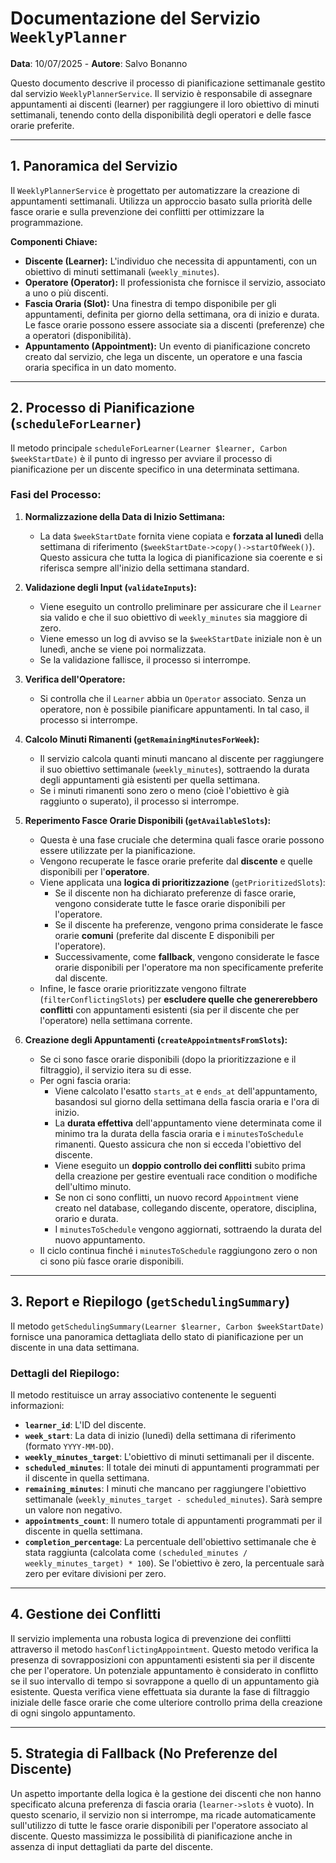 # Documentazione del Servizio `WeeklyPlanner`

**Data**: 10/07/2025 - **Autore**: Salvo Bonanno

Questo documento descrive il processo di pianificazione settimanale gestito dal servizio `WeeklyPlannerService`. Il servizio è responsabile di assegnare appuntamenti ai discenti (learner) per raggiungere il loro obiettivo di minuti settimanali, tenendo conto della disponibilità degli operatori e delle fasce orarie preferite.

---
## 1. Panoramica del Servizio

Il `WeeklyPlannerService` è progettato per automatizzare la creazione di appuntamenti settimanali. Utilizza un approccio basato sulla priorità delle fasce orarie e sulla prevenzione dei conflitti per ottimizzare la programmazione.

**Componenti Chiave:**

* **Discente (Learner):** L'individuo che necessita di appuntamenti, con un obiettivo di minuti settimanali (`weekly_minutes`).
* **Operatore (Operator):** Il professionista che fornisce il servizio, associato a uno o più discenti.
* **Fascia Oraria (Slot):** Una finestra di tempo disponibile per gli appuntamenti, definita per giorno della settimana, ora di inizio e durata. Le fasce orarie possono essere associate sia a discenti (preferenze) che a operatori (disponibilità).
* **Appuntamento (Appointment):** Un evento di pianificazione concreto creato dal servizio, che lega un discente, un operatore e una fascia oraria specifica in un dato momento.

---
## 2. Processo di Pianificazione (`scheduleForLearner`)

Il metodo principale `scheduleForLearner(Learner $learner, Carbon $weekStartDate)` è il punto di ingresso per avviare il processo di pianificazione per un discente specifico in una determinata settimana.

### Fasi del Processo:

1.  **Normalizzazione della Data di Inizio Settimana:**
    * La data `$weekStartDate` fornita viene copiata e **forzata al lunedì** della settimana di riferimento (`$weekStartDate->copy()->startOfWeek()`). Questo assicura che tutta la logica di pianificazione sia coerente e si riferisca sempre all'inizio della settimana standard.

2.  **Validazione degli Input (`validateInputs`):**
    * Viene eseguito un controllo preliminare per assicurare che il `Learner` sia valido e che il suo obiettivo di `weekly_minutes` sia maggiore di zero.
    * Viene emesso un log di avviso se la `$weekStartDate` iniziale non è un lunedì, anche se viene poi normalizzata.
    * Se la validazione fallisce, il processo si interrompe.

3.  **Verifica dell'Operatore:**
    * Si controlla che il `Learner` abbia un `Operator` associato. Senza un operatore, non è possibile pianificare appuntamenti. In tal caso, il processo si interrompe.

4.  **Calcolo Minuti Rimanenti (`getRemainingMinutesForWeek`):**
    * Il servizio calcola quanti minuti mancano al discente per raggiungere il suo obiettivo settimanale (`weekly_minutes`), sottraendo la durata degli appuntamenti già esistenti per quella settimana.
    * Se i minuti rimanenti sono zero o meno (cioè l'obiettivo è già raggiunto o superato), il processo si interrompe.

5.  **Reperimento Fasce Orarie Disponibili (`getAvailableSlots`):**
    * Questa è una fase cruciale che determina quali fasce orarie possono essere utilizzate per la pianificazione.
    * Vengono recuperate le fasce orarie preferite dal **discente** e quelle disponibili per l'**operatore**.
    * Viene applicata una **logica di prioritizzazione** (`getPrioritizedSlots`):
        * Se il discente non ha dichiarato preferenze di fasce orarie, vengono considerate tutte le fasce orarie disponibili per l'operatore.
        * Se il discente ha preferenze, vengono prima considerate le fasce orarie **comuni** (preferite dal discente E disponibili per l'operatore).
        * Successivamente, come **fallback**, vengono considerate le fasce orarie disponibili per l'operatore ma non specificamente preferite dal discente.
    * Infine, le fasce orarie prioritizzate vengono filtrate (`filterConflictingSlots`) per **escludere quelle che genererebbero conflitti** con appuntamenti esistenti (sia per il discente che per l'operatore) nella settimana corrente.

6.  **Creazione degli Appuntamenti (`createAppointmentsFromSlots`):**
    * Se ci sono fasce orarie disponibili (dopo la prioritizzazione e il filtraggio), il servizio itera su di esse.
    * Per ogni fascia oraria:
        * Viene calcolato l'esatto `starts_at` e `ends_at` dell'appuntamento, basandosi sul giorno della settimana della fascia oraria e l'ora di inizio.
        * La **durata effettiva** dell'appuntamento viene determinata come il minimo tra la durata della fascia oraria e i `minutesToSchedule` rimanenti. Questo assicura che non si ecceda l'obiettivo del discente.
        * Viene eseguito un **doppio controllo dei conflitti** subito prima della creazione per gestire eventuali race condition o modifiche dell'ultimo minuto.
        * Se non ci sono conflitti, un nuovo record `Appointment` viene creato nel database, collegando discente, operatore, disciplina, orario e durata.
        * I `minutesToSchedule` vengono aggiornati, sottraendo la durata del nuovo appuntamento.
    * Il ciclo continua finché i `minutesToSchedule` raggiungono zero o non ci sono più fasce orarie disponibili.

---
## 3. Report e Riepilogo (`getSchedulingSummary`)

Il metodo `getSchedulingSummary(Learner $learner, Carbon $weekStartDate)` fornisce una panoramica dettagliata dello stato di pianificazione per un discente in una data settimana.

### Dettagli del Riepilogo:

Il metodo restituisce un array associativo contenente le seguenti informazioni:

* **`learner_id`**: L'ID del discente.
* **`week_start`**: La data di inizio (lunedì) della settimana di riferimento (formato `YYYY-MM-DD`).
* **`weekly_minutes_target`**: L'obiettivo di minuti settimanali per il discente.
* **`scheduled_minutes`**: Il totale dei minuti di appuntamenti programmati per il discente in quella settimana.
* **`remaining_minutes`**: I minuti che mancano per raggiungere l'obiettivo settimanale (`weekly_minutes_target - scheduled_minutes`). Sarà sempre un valore non negativo.
* **`appointments_count`**: Il numero totale di appuntamenti programmati per il discente in quella settimana.
* **`completion_percentage`**: La percentuale dell'obiettivo settimanale che è stata raggiunta (calcolata come `(scheduled_minutes / weekly_minutes_target) * 100`). Se l'obiettivo è zero, la percentuale sarà zero per evitare divisioni per zero.

---
## 4. Gestione dei Conflitti

Il servizio implementa una robusta logica di prevenzione dei conflitti attraverso il metodo `hasConflictingAppointment`. Questo metodo verifica la presenza di sovrapposizioni con appuntamenti esistenti sia per il discente che per l'operatore. Un potenziale appuntamento è considerato in conflitto se il suo intervallo di tempo si sovrappone a quello di un appuntamento già esistente. Questa verifica viene effettuata sia durante la fase di filtraggio iniziale delle fasce orarie che come ulteriore controllo prima della creazione di ogni singolo appuntamento.

---
## 5. Strategia di Fallback (No Preferenze del Discente)

Un aspetto importante della logica è la gestione dei discenti che non hanno specificato alcuna preferenza di fascia oraria (`learner->slots` è vuoto). In questo scenario, il servizio non si interrompe, ma ricade automaticamente sull'utilizzo di tutte le fasce orarie disponibili per l'operatore associato al discente. Questo massimizza le possibilità di pianificazione anche in assenza di input dettagliati da parte del discente.
